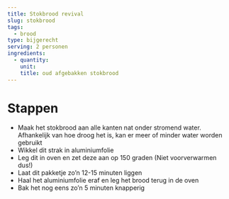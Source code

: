 ```yaml
---
title: Stokbrood revival
slug: stokbrood
tags: 
  - brood
type: bijgerecht
serving: 2 personen
ingredients:
  - quantity: 
    unit: 
    title: oud afgebakken stokbrood
---
```


# Stappen

- Maak het stokbrood aan alle kanten nat onder stromend water. Afhankelijk van hoe droog het is, kan er meer of minder water worden gebruikt
- Wikkel dit strak in aluminiumfolie
- Leg dit in oven en zet deze aan op 150 graden (Niet voorverwarmen dus!)
- Laat dit pakketje zo’n 12-15 minuten liggen 
- Haal het aluminiumfolie eraf en leg het brood terug in de oven
- Bak het nog eens zo’n 5 minuten knapperig

 


